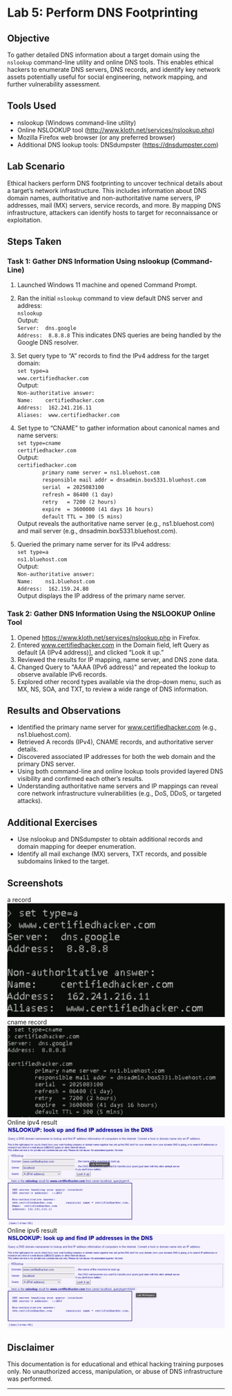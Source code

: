 # Lab 5: Perform DNS Footprinting

## Objective

To gather detailed DNS information about a target domain using the `nslookup` command-line utility and online DNS tools. This enables ethical hackers to enumerate DNS servers, DNS records, and identify key network assets potentially useful for social engineering, network mapping, and further vulnerability assessment.

## Tools Used

- nslookup (Windows command-line utility)
- Online NSLOOKUP tool (http://www.kloth.net/services/nslookup.php)
- Mozilla Firefox web browser (or any preferred browser)
- Additional DNS lookup tools: DNSdumpster (https://dnsdumpster.com)

## Lab Scenario

Ethical hackers perform DNS footprinting to uncover technical details about a target’s network infrastructure. This includes information about DNS domain names, authoritative and non-authoritative name servers, IP addresses, mail (MX) servers, service records, and more. By mapping DNS infrastructure, attackers can identify hosts to target for reconnaissance or exploitation.

## Steps Taken

### Task 1: Gather DNS Information Using nslookup (Command-Line)

1. Launched Windows 11 machine and opened Command Prompt.
2. Ran the initial `nslookup` command to view default DNS server and address:  
   `nslookup`  
   Output:  
   `Server:  dns.google`  
   `Address:  8.8.8.8`
   This indicates DNS queries are being handled by the Google DNS resolver.

3. Set query type to “A” records to find the IPv4 address for the target domain:  
   `set type=a`  
   `www.certifiedhacker.com`  
   Output:  
   `Non-authoritative answer:`  
   `Name:    certifiedhacker.com`  
   `Address:  162.241.216.11`  
   `Aliases:  www.certifiedhacker.com`

4. Set type to “CNAME” to gather information about canonical names and name servers:  
   `set type=cname`  
   `certifiedhacker.com`  
   Output:  
   `certifiedhacker.com`  
   `        primary name server = ns1.bluehost.com`  
   `        responsible mail addr = dnsadmin.box5331.bluehost.com`  
   `        serial  = 2025083100`  
   `        refresh = 86400 (1 day)`  
   `        retry   = 7200 (2 hours)`  
   `        expire  = 3600000 (41 days 16 hours)`  
   `        default TTL = 300 (5 mins)`  
   Output reveals the authoritative name server (e.g., ns1.bluehost.com) and mail server (e.g., dnsadmin.box5331.bluehost.com).

5. Queried the primary name server for its IPv4 address:  
   `set type=a`  
   `ns1.bluehost.com`  
   Output:  
   `Non-authoritative answer:`  
   `Name:    ns1.bluehost.com`  
   `Address:  162.159.24.80`  
   Output displays the IP address of the primary name server.

### Task 2: Gather DNS Information Using the NSLOOKUP Online Tool

1. Opened https://www.kloth.net/services/nslookup.php in Firefox.
2. Entered www.certifiedhacker.com in the Domain field, left Query as default [A (IPv4 address)], and clicked “Look it up.”
3. Reviewed the results for IP mapping, name server, and DNS zone data.
4. Changed Query to "AAAA (IPv6 address)" and repeated the lookup to observe available IPv6 records.
5. Explored other record types available via the drop-down menu, such as MX, NS, SOA, and TXT, to review a wide range of DNS information.

## Results and Observations

- Identified the primary name server for www.certifiedhacker.com (e.g., ns1.bluehost.com).
- Retrieved A records (IPv4), CNAME records, and authoritative server details.
- Discovered associated IP addresses for both the web domain and the primary DNS server.
- Using both command-line and online lookup tools provided layered DNS visibility and confirmed each other’s results.
- Understanding authoritative name servers and IP mappings can reveal core network infrastructure vulnerabilities (e.g., DoS, DDoS, or targeted attacks).

## Additional Exercises

- Use nslookup and DNSdumpster to obtain additional records and domain mapping for deeper enumeration.
- Identify all mail exchange (MX) servers, TXT records, and possible subdomains linked to the target.

## Screenshots

a record![nslookup A record result](screenshots/nslookup_a_record.png)  
cname record![nslookup CNAME server result](screenshots/nslookup_cname_record.png)  
Online ipv4 result![Online NSLOOKUP IPv6 result](screenshots/online_nslookup_a_record.png)  
Online ipv6 result![Online NSLOOKUP IPv6 result](screenshots/online_nslookup_aaaa_record.png)  

## Disclaimer

This documentation is for educational and ethical hacking training purposes only. No unauthorized access, manipulation, or abuse of DNS infrastructure was performed.

---

